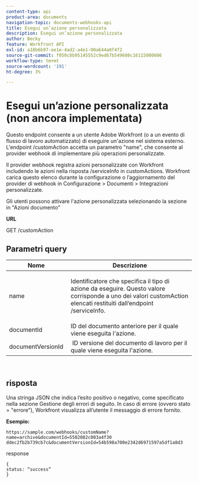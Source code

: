 ```yaml
---
content-type: api
product-area: documents
navigation-topic: documents-webhooks-api
title: Esegui un’azione personalizzata
description: Esegui un’azione personalizzata
author: Becky
feature: Workfront API
exl-id: a18b6b97-ee1e-4ad2-a4e1-00a644a0f4f2
source-git-commit: f050c8b95145552c9ed67b549608c16115000606
workflow-type: tm+mt
source-wordcount: '191'
ht-degree: 3%

---
```



# Esegui un’azione personalizzata (non ancora implementata)

Questo endpoint consente a un utente Adobe Workfront (o a un evento di flusso di lavoro automatizzato) di eseguire un&#39;azione nel sistema esterno. L&#39;endpoint /customAction accetta un parametro &quot;name&quot;, che consente al provider webhook di implementare più operazioni personalizzate.

Il provider webhook registra azioni personalizzate con Workfront includendo le azioni nella risposta /serviceInfo in customActions. Workfront carica questo elenco durante la configurazione o l’aggiornamento del provider di webhook in Configurazione > Documenti > Integrazioni personalizzate.

Gli utenti possono attivare l&#39;azione personalizzata selezionando la sezione in &quot;Azioni documento&quot;

**URL**

GET /customAction

## Parametri query

<table style="table-layout:auto"> 
 <col> 
 <col> 
 <thead> 
  <tr> 
   <th>Nome </th> 
   <th>Descrizione</th> 
  </tr> 
 </thead> 
 <tbody> 
  <tr> 
   <td> <p>name</p> </td> 
   <td> <p>Identificatore che specifica il tipo di azione da eseguire. Questo valore corrisponde a uno dei valori customAction elencati restituiti dall’endpoint /serviceInfo.</p> </td> 
  </tr> 
  <tr> 
   <td>documentId </td> 
   <td>ID del documento anteriore per il quale viene eseguita l'azione.</td> 
  </tr> 
  <tr> 
   <td>documentVersionId </td> 
   <td> ID versione del documento di lavoro per il quale viene eseguita l'azione.</td> 
  </tr> 
 </tbody> 
</table>

 

## risposta

Una stringa JSON che indica l’esito positivo o negativo, come specificato nella sezione Gestione degli errori di seguito. In caso di errore (ovvero stato = &quot;errore&quot;), Workfront visualizza all’utente il messaggio di errore fornito.

**Esempio:**

```
https://sample.com/webhooks/customName?name=archive&documentId=5502082c003a4f30 ddec2fb2b739cb7c&documentVersionId=54b598a700e2342d6971597a5df1a8d3
```

response

```
{
status: “success”
}
```
